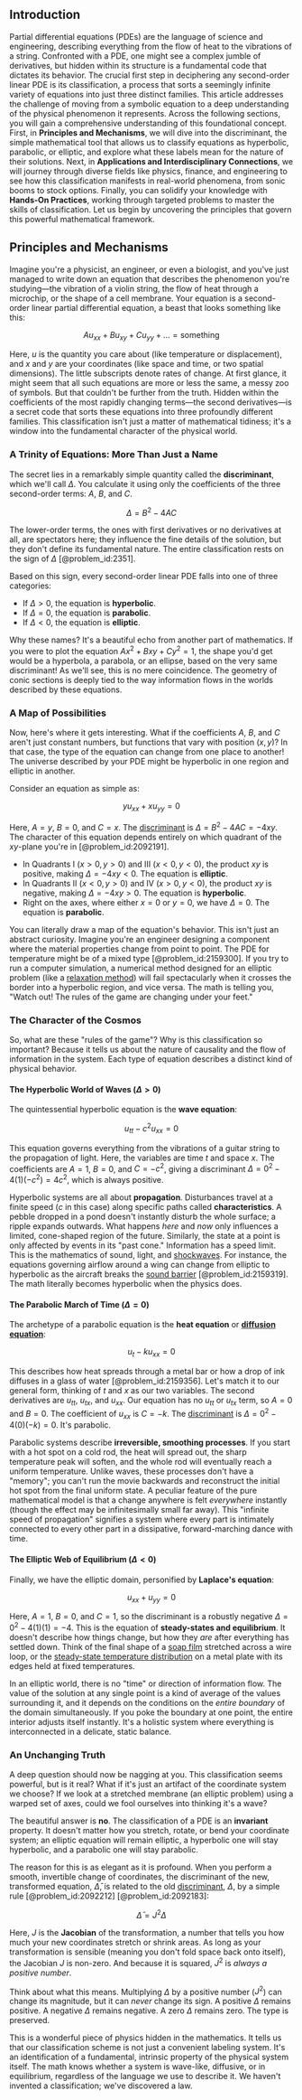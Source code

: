 ## Introduction
Partial differential equations (PDEs) are the language of science and engineering, describing everything from the flow of heat to the vibrations of a string. Confronted with a PDE, one might see a complex jumble of derivatives, but hidden within its structure is a fundamental code that dictates its behavior. The crucial first step in deciphering any second-order linear PDE is its classification, a process that sorts a seemingly infinite variety of equations into just three distinct families. This article addresses the challenge of moving from a symbolic equation to a deep understanding of the physical phenomenon it represents. Across the following sections, you will gain a comprehensive understanding of this foundational concept. First, in **Principles and Mechanisms**, we will dive into the discriminant, the simple mathematical tool that allows us to classify equations as hyperbolic, parabolic, or elliptic, and explore what these labels mean for the nature of their solutions. Next, in **Applications and Interdisciplinary Connections**, we will journey through diverse fields like physics, finance, and engineering to see how this classification manifests in real-world phenomena, from sonic booms to stock options. Finally, you can solidify your knowledge with **Hands-On Practices**, working through targeted problems to master the skills of classification. Let us begin by uncovering the principles that govern this powerful mathematical framework.

## Principles and Mechanisms

Imagine you're a physicist, an engineer, or even a biologist, and you've just managed to write down an equation that describes the phenomenon you're studying—the vibration of a violin string, the flow of heat through a microchip, or the shape of a cell membrane. Your equation is a second-order linear partial differential equation, a beast that looks something like this:

$$A u_{xx} + B u_{xy} + C u_{yy} + \dots = \text{something}$$

Here, $u$ is the quantity you care about (like temperature or displacement), and $x$ and $y$ are your coordinates (like space and time, or two spatial dimensions). The little subscripts denote rates of change. At first glance, it might seem that all such equations are more or less the same, a messy zoo of symbols. But that couldn't be further from the truth. Hidden within the coefficients of the most rapidly changing terms—the second derivatives—is a secret code that sorts these equations into three profoundly different families. This classification isn't just a matter of mathematical tidiness; it's a window into the fundamental character of the physical world.

### A Trinity of Equations: More Than Just a Name

The secret lies in a remarkably simple quantity called the **discriminant**, which we'll call $\Delta$. You calculate it using only the coefficients of the three second-order terms: $A$, $B$, and $C$.

$$\Delta = B^2 - 4AC$$

The lower-order terms, the ones with first derivatives or no derivatives at all, are spectators here; they influence the fine details of the solution, but they don't define its fundamental nature. The entire classification rests on the sign of $\Delta$ [@problem_id:2351].

Based on this sign, every second-order linear PDE falls into one of three categories:

-   If $\Delta > 0$, the equation is **hyperbolic**.
-   If $\Delta = 0$, the equation is **parabolic**.
-   If $\Delta < 0$, the equation is **elliptic**.

Why these names? It's a beautiful echo from another part of mathematics. If you were to plot the equation $Ax^2 + Bxy + Cy^2 = 1$, the shape you'd get would be a hyperbola, a parabola, or an ellipse, based on the very same discriminant! As we'll see, this is no mere coincidence. The geometry of conic sections is deeply tied to the way information flows in the worlds described by these equations.

### A Map of Possibilities

Now, here's where it gets interesting. What if the coefficients $A$, $B$, and $C$ aren't just constant numbers, but functions that vary with position $(x,y)$? In that case, the type of the equation can change from one place to another! The universe described by your PDE might be hyperbolic in one region and elliptic in another.

Consider an equation as simple as:

$$y u_{xx} + x u_{yy} = 0$$

Here, $A=y$, $B=0$, and $C=x$. The [discriminant](@article_id:152126) is $\Delta = B^2 - 4AC = -4xy$. The character of this equation depends entirely on which quadrant of the $xy$-plane you're in [@problem_id:2092191].

-   In Quadrants I ($x>0, y>0$) and III ($x<0, y<0$), the product $xy$ is positive, making $\Delta = -4xy < 0$. The equation is **elliptic**.
-   In Quadrants II ($x<0, y>0$) and IV ($x>0, y<0$), the product $xy$ is negative, making $\Delta = -4xy > 0$. The equation is **hyperbolic**.
-   Right on the axes, where either $x=0$ or $y=0$, we have $\Delta = 0$. The equation is **parabolic**.

You can literally draw a map of the equation's behavior. This isn't just an abstract curiosity. Imagine you're an engineer designing a component where the material properties change from point to point. The PDE for temperature might be of a mixed type [@problem_id:2159300]. If you try to run a computer simulation, a numerical method designed for an elliptic problem (like a [relaxation method](@article_id:137775)) will fail spectacularly when it crosses the border into a hyperbolic region, and vice versa. The math is telling you, "Watch out! The rules of the game are changing under your feet."

### The Character of the Cosmos

So, what are these "rules of the game"? Why is this classification so important? Because it tells us about the nature of causality and the flow of information in the system. Each type of equation describes a distinct kind of physical behavior.

#### The Hyperbolic World of Waves ($\Delta > 0$)

The quintessential hyperbolic equation is the **wave equation**:

$$u_{tt} - c^2 u_{xx} = 0$$

This equation governs everything from the vibrations of a guitar string to the propagation of light. Here, the variables are time $t$ and space $x$. The coefficients are $A=1$, $B=0$, and $C=-c^2$, giving a discriminant $\Delta = 0^2 - 4(1)(-c^2) = 4c^2$, which is always positive.

Hyperbolic systems are all about **propagation**. Disturbances travel at a finite speed ($c$ in this case) along specific paths called **characteristics**. A pebble dropped in a pond doesn't instantly disturb the whole surface; a ripple expands outwards. What happens *here* and *now* only influences a limited, cone-shaped region of the future. Similarly, the state at a point is only affected by events in its "past cone." Information has a speed limit. This is the mathematics of sound, light, and [shockwaves](@article_id:191470). For instance, the equations governing airflow around a wing can change from elliptic to hyperbolic as the aircraft breaks the [sound barrier](@article_id:198311) [@problem_id:2159319]. The math literally becomes hyperbolic when the physics does.

#### The Parabolic March of Time ($\Delta = 0$)

The archetype of a parabolic equation is the **heat equation** or **[diffusion equation](@article_id:145371)**:

$$u_t - k u_{xx} = 0$$

This describes how heat spreads through a metal bar or how a drop of ink diffuses in a glass of water [@problem_id:2159356]. Let's match it to our general form, thinking of $t$ and $x$ as our two variables. The second derivatives are $u_{tt}$, $u_{tx}$, and $u_{xx}$. Our equation has no $u_{tt}$ or $u_{tx}$ term, so $A = 0$ and $B = 0$. The coefficient of $u_{xx}$ is $C = -k$. The [discriminant](@article_id:152126) is $\Delta = 0^2 - 4(0)(-k) = 0$. It's parabolic.

Parabolic systems describe **irreversible, smoothing processes**. If you start with a hot spot on a cold rod, the heat will spread out, the sharp temperature peak will soften, and the whole rod will eventually reach a uniform temperature. Unlike waves, these processes don't have a "memory"; you can't run the movie backwards and reconstruct the initial hot spot from the final uniform state. A peculiar feature of the pure mathematical model is that a change anywhere is felt *everywhere* instantly (though the effect may be infinitesimally small far away). This "infinite speed of propagation" signifies a system where every part is intimately connected to every other part in a dissipative, forward-marching dance with time.

#### The Elliptic Web of Equilibrium ($\Delta < 0$)

Finally, we have the elliptic domain, personified by **Laplace's equation**:

$$u_{xx} + u_{yy} = 0$$

Here, $A=1$, $B=0$, and $C=1$, so the discriminant is a robustly negative $\Delta = 0^2 - 4(1)(1) = -4$. This is the equation of **steady-states and equilibrium**. It doesn't describe how things change, but how they *are* after everything has settled down. Think of the final shape of a [soap film](@article_id:267134) stretched across a wire loop, or the [steady-state temperature distribution](@article_id:175772) on a metal plate with its edges held at fixed temperatures.

In an elliptic world, there is no "time" or direction of information flow. The value of the solution at any single point is a kind of average of the values surrounding it, and it depends on the conditions on the *entire boundary* of the domain simultaneously. If you poke the boundary at one point, the entire interior adjusts itself instantly. It's a holistic system where everything is interconnected in a delicate, static balance.

### An Unchanging Truth

A deep question should now be nagging at you. This classification seems powerful, but is it real? What if it's just an artifact of the coordinate system we choose? If we look at a stretched membrane (an elliptic problem) using a warped set of axes, could we fool ourselves into thinking it's a wave?

The beautiful answer is **no**. The classification of a PDE is an **invariant** property. It doesn't matter how you stretch, rotate, or bend your coordinate system; an elliptic equation will remain elliptic, a hyperbolic one will stay hyperbolic, and a parabolic one will stay parabolic.

The reason for this is as elegant as it is profound. When you perform a smooth, invertible change of coordinates, the discriminant of the new, transformed equation, $\bar{\Delta}$, is related to the old [discriminant](@article_id:152126), $\Delta$, by a simple rule [@problem_id:2092212] [@problem_id:2092183]:

$$\bar{\Delta} = J^2 \Delta$$

Here, $J$ is the **Jacobian** of the transformation, a number that tells you how much your new coordinates stretch or shrink areas. As long as your transformation is sensible (meaning you don't fold space back onto itself), the Jacobian $J$ is non-zero. And because it is squared, $J^2$ is *always a positive number*.

Think about what this means. Multiplying $\Delta$ by a positive number ($J^2$) can change its magnitude, but it can *never* change its sign. A positive $\Delta$ remains positive. A negative $\Delta$ remains negative. A zero $\Delta$ remains zero. The type is preserved.

This is a wonderful piece of physics hidden in the mathematics. It tells us that our classification scheme is not just a convenient labeling system. It's an identification of a fundamental, intrinsic property of the physical system itself. The math knows whether a system is wave-like, diffusive, or in equilibrium, regardless of the language we use to describe it. We haven't invented a classification; we've discovered a law.